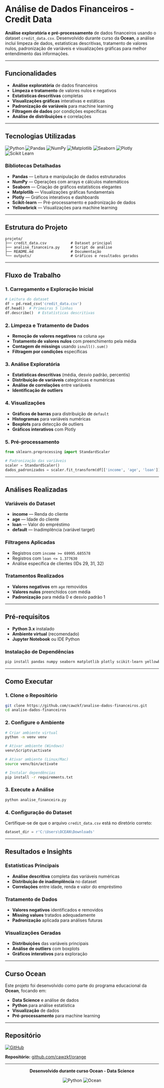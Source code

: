 # Análise de Dados Financeiros - Credit Data

**Análise exploratória e pré-processamento** de dados financeiros usando o dataset `credit_data.csv`. Desenvolvido durante curso da **Ocean**, a análise inclui limpeza de dados, estatísticas descritivas, tratamento de valores nulos, padronização de variáveis e visualizações gráficas para melhor entendimento das informações.

---

## Funcionalidades

* **Análise exploratória** de dados financeiros
* **Limpeza e tratamento** de valores nulos e negativos
* **Estatísticas descritivas** completas
* **Visualizações gráficas** interativas e estáticas
* **Padronização de variáveis** para machine learning
* **Filtragem de dados** por condições específicas
* **Análise de distribuições** e correlações

---

## Tecnologias Utilizadas

![Python](https://img.shields.io/badge/Python-3776AB?style=for-the-badge&logo=python&logoColor=white)
![Pandas](https://img.shields.io/badge/Pandas-150458?style=for-the-badge&logo=pandas&logoColor=white)
![NumPy](https://img.shields.io/badge/NumPy-013243?style=for-the-badge&logo=numpy&logoColor=white)
![Matplotlib](https://img.shields.io/badge/Matplotlib-11557c?style=for-the-badge&logo=matplotlib&logoColor=white)
![Seaborn](https://img.shields.io/badge/Seaborn-3776AB?style=for-the-badge&logo=seaborn&logoColor=white)
![Plotly](https://img.shields.io/badge/Plotly-3F4F75?style=for-the-badge&logo=plotly&logoColor=white)
![Scikit Learn](https://img.shields.io/badge/Scikit_Learn-F7931E?style=for-the-badge&logo=scikit-learn&logoColor=white)

### Bibliotecas Detalhadas

* **Pandas** — Leitura e manipulação de dados estruturados
* **NumPy** — Operações com arrays e cálculos matemáticos
* **Seaborn** — Criação de gráficos estatísticos elegantes
* **Matplotlib** — Visualizações gráficas fundamentais
* **Plotly** — Gráficos interativos e dashboards
* **Scikit-learn** — Pré-processamento e padronização de dados
* **Yellowbrick** — Visualizações para machine learning

---

## Estrutura do Projeto

```
projeto/
├── credit_data.csv           # Dataset principal
├── analise_financeira.py     # Script de análise
├── README.md                 # Documentação
└── outputs/                  # Gráficos e resultados gerados
```

---

## Fluxo de Trabalho

### 1. Carregamento e Exploração Inicial
```python
# Leitura do dataset
df = pd.read_csv('credit_data.csv')
df.head()  # Primeiras 5 linhas
df.describe()  # Estatísticas descritivas
```

### 2. Limpeza e Tratamento de Dados
* **Remoção de valores negativos** na coluna `age`
* **Tratamento de valores nulos** com preenchimento pela média
* **Contagem de missings** usando `isnull().sum()`
* **Filtragem por condições** específicas

### 3. Análise Exploratória
* **Estatísticas descritivas** (média, desvio padrão, percentis)
* **Distribuição de variáveis** categóricas e numéricas
* **Análise de correlações** entre variáveis
* **Identificação de outliers**

### 4. Visualizações
* **Gráficos de barras** para distribuição de `default`
* **Histogramas** para variáveis numéricas
* **Boxplots** para detecção de outliers
* **Gráficos interativos** com Plotly

### 5. Pré-processamento
```python
from sklearn.preprocessing import StandardScaler

# Padronização das variáveis
scaler = StandardScaler()
dados_padronizados = scaler.fit_transform(df[['income', 'age', 'loan']])
```

---

## Análises Realizadas

### Variáveis do Dataset
* **income** — Renda do cliente
* **age** — Idade do cliente
* **loan** — Valor do empréstimo
* **default** — Inadimplência (variável target)

### Filtragens Aplicadas
* Registros com `income >= 69995.685578`
* Registros com `loan <= 1.377630`
* Análise específica de clientes (IDs 29, 31, 32)

### Tratamentos Realizados
* **Valores negativos** em `age` removidos
* **Valores nulos** preenchidos com média
* **Padronização** para média 0 e desvio padrão 1

---

## Pré-requisitos

* **Python 3.x** instalado
* **Ambiente virtual** (recomendado)
* **Jupyter Notebook** ou IDE Python

### Instalação de Dependências

```bash
pip install pandas numpy seaborn matplotlib plotly scikit-learn yellowbrick
```

---

## Como Executar

### 1. Clone o Repositório
```bash
git clone https://github.com/cawzkf/analise-dados-financeiros.git
cd analise-dados-financeiros
```

### 2. Configure o Ambiente
```bash
# Criar ambiente virtual
python -m venv venv

# Ativar ambiente (Windows)
venv\Scripts\activate

# Ativar ambiente (Linux/Mac)
source venv/bin/activate

# Instalar dependências
pip install -r requirements.txt
```

### 3. Execute a Análise
```bash
python analise_financeira.py
```

### 4. Configuração do Dataset
Certifique-se de que o arquivo `credit_data.csv` está no diretório correto:
```python
dataset_dir = r'C:\Users\OCEAN\Downloads'
```

---

## Resultados e Insights

### Estatísticas Principais
* **Análise descritiva** completa das variáveis numéricas
* **Distribuição de inadimplência** no dataset
* **Correlações** entre idade, renda e valor do empréstimo

### Tratamento de Dados
* **Valores negativos** identificados e removidos
* **Missing values** tratados adequadamente
* **Padronização** aplicada para análises futuras

### Visualizações Geradas
* **Distribuições** das variáveis principais
* **Análise de outliers** com boxplots
* **Gráficos interativos** para exploração

---

## Curso Ocean

Este projeto foi desenvolvido como parte do programa educacional da **Ocean**, focando em:
* **Data Science** e análise de dados
* **Python** para análise estatística
* **Visualização** de dados
* **Pré-processamento** para machine learning

---

## Repositório

[![GitHub](https://img.shields.io/badge/GitHub-100000?style=for-the-badge&logo=github&logoColor=white)](https://github.com/cawzkf/analise-dados-financeiros)

**Repositório:** [github.com/cawzkf/orange](https://github.com/cawzkf/orange)

---

<div align="center">

**Desenvolvido durante curso Ocean - Data Science**

![Python](https://img.shields.io/badge/Made_with-Python-3776AB?style=flat-square&logo=python&logoColor=white)
![Ocean](https://img.shields.io/badge/Curso-Ocean-0066CC?style=flat-square&logo=education&logoColor=white)

</div>
